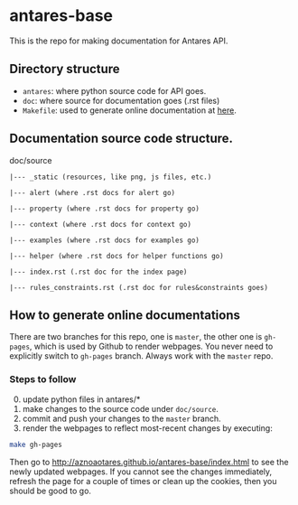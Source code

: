 # antares-base

This is the repo for making documentation for Antares API.

## Directory structure

- `antares`: where python source code for API goes.
- `doc`: where source for documentation goes (.rst files)
- `Makefile`: used to generate online documentation at
  [here](http://aznoaotares.github.io/antares-base/index.html).

## Documentation source code structure.

doc/source

	|--- _static (resources, like png, js files, etc.)
	
	|--- alert (where .rst docs for alert go)
	
	|--- property (where .rst docs for property go)
	
	|--- context (where .rst docs for context go)
	
	|--- examples (where .rst docs for examples go)
	
	|--- helper (where .rst docs for helper functions go)
	
	|--- index.rst (.rst doc for the index page)
	
	|--- rules_constraints.rst (.rst doc for rules&constraints goes)
	

## How to generate online documentations

There are two branches for this repo, one is `master`, the other one
is `gh-pages`, which is used by Github to render webpages. You never
need to explicitly switch to `gh-pages` branch. Always work with the
`master` repo.

### Steps to follow

0. update python files in antares/*
1. make changes to the source code under `doc/source`.
2. commit and push your changes to the `master` branch.
3. render the webpages to reflect most-recent changes by executing:
```sh
make gh-pages
```

Then go to http://aznoaotares.github.io/antares-base/index.html to see
the newly updated webpages. If you cannot see the changes immediately,
refresh the page for a couple of times or clean up the cookies, then
you should be good to go.
